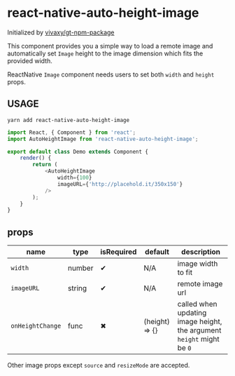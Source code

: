 # react-native-auto-height-image

Initialized by [vivaxy/gt-npm-package](https://github.com/vivaxy/gt-npm-package)

This component provides you a simple way to load a remote image and automatically set `Image` height to the image dimension which fits the provided width.

ReactNative `Image` component needs users to set both `width` and `height` props.

## USAGE

`yarn add react-native-auto-height-image`

```js
import React, { Component } from 'react';
import AutoHeightImage from 'react-native-auto-height-image';

export default class Demo extends Component {
    render() {
        return (
            <AutoHeightImage
                width={100}
                imageURL={'http://placehold.it/350x150'}
            />
        );
    }
}
```

## props

| name              | type      | isRequired    | default           | description                                                           |
| ---               | ---       | ---           | ---               | ---                                                                   |
| `width`           | number    | ✔             | N/A               | image width to fit                                                    |
| `imageURL`        | string    | ✔             | N/A               | remote image url                                                      |
| `onHeightChange`  | func      | ✖             | (height) => {}    | called when updating image height, the argument `height` might be `0` |

Other image props except `source` and `resizeMode` are accepted.
